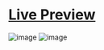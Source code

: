 # [Live Preview](https://ihavethesourcecode.github.io/InteractiveRatingComponentMain/)

![image](https://user-images.githubusercontent.com/58383582/184453903-70872a9e-c0dd-47bb-a3f2-f2037a7f25e1.png)
![image](https://user-images.githubusercontent.com/58383582/184453948-b58b72dc-04ce-47af-85fb-8a7eb61ba69f.png)
